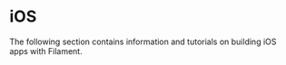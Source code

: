 # iOS

The following section contains information and tutorials on building iOS apps
with Filament.
